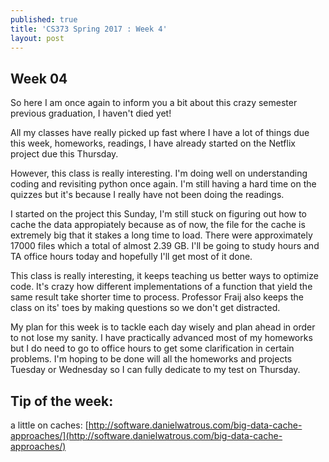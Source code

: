 ```yaml
---
published: true
title: 'CS373 Spring 2017 : Week 4'
layout: post
---
```

## Week 04

So here I am once again to inform you a bit about this crazy semester previous graduation, I haven't died yet!

All my classes have really picked up fast where I have a lot of things due this week, homeworks, readings, I have already started on the Netflix project due this Thursday.

However, this class is really interesting. I'm doing well on understanding coding and revisiting python once again. I'm still having a hard time on the quizzes but it's because I really have not been doing the readings. 

I started on the project this Sunday, I'm still stuck on figuring out how to cache the data appropiately because as of now, the file for the cache is extremely big that it stakes a long time to load. There were approximately 17000 files which a total of almost 2.39 GB. I'll be going to study hours and TA office hours today and hopefully I'll get most of it done.

This class is really interesting, it keeps teaching us better ways to optimize code. It's crazy how different implementations of a function that yield the same result take shorter time to process. Professor Fraij also keeps the class on its' toes by making questions so we don't get distracted. 


My plan for this week is to tackle each day wisely and plan ahead in order to not lose my sanity. I have practically advanced most of my homeworks but I do need to go to office hours to get some clarification in certain problems. I'm hoping to be done will all the homeworks and projects Tuesday or Wednesday so I can fully dedicate to my test on Thursday.

## Tip of the week:
a little on caches:
[http://software.danielwatrous.com/big-data-cache-approaches/](http://software.danielwatrous.com/big-data-cache-approaches/)
